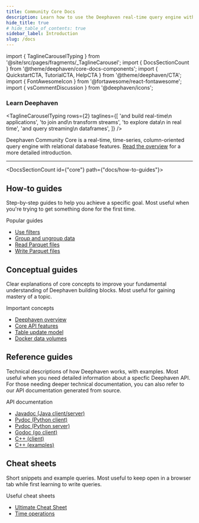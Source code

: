 ```yaml
---
title: Community Core Docs
description: Learn how to use the Deephaven real-time query engine with Groovy. Find getting started tutorials, practical how-to guides, deep conceptual explanations, detailed API references, and helpful cheat sheets.
hide_title: true
# hide_table_of_contents: true
sidebar_label: Introduction
slug: /docs
---
```


import { TaglineCarouselTyping } from '@site/src/pages/fragments/\_TaglineCarousel';
import { DocsSectionCount } from '@theme/deephaven/core-docs-components';
import { QuickstartCTA, TutorialCTA, HelpCTA } from '@theme/deephaven/CTA';
import { FontAwesomeIcon } from '@fortawesome/react-fontawesome';
import { vsCommentDiscussion } from '@deephaven/icons';

<h3 className="text--primary margin-bottom--sm margin-top--md">Learn Deephaven</h3>

<!-- Headlines rotate through at top, expected be split on two lines -->

<TaglineCarouselTyping rows={2} taglines={[
'and build real-time\n applications',
'to join and\n transform streams',
'to explore data\n in real time',
'and query streaming\n dataframes',
]}
/>

<div className="comment-title">

Deephaven Community Core is a real-time, time-series, column-oriented query engine with relational database features. [Read the overview](/core/docs/conceptual/deephaven-overview) for a more detailed introduction.

</div>

<div className="padding-vert--sm"></div>
<hr />
<div className="padding-vert--md"></div>

<div className="row">
<QuickstartCTA/><TutorialCTA/>
</div>

<HelpCTA/>

<div className="row padding-vert--lg">
<div className="col">

<DocsSectionCount id={"core"} path={"docs/how-to-guides"}>

## How-to guides

</DocsSectionCount>

Step-by-step guides to help you achieve a specific goal. Most useful when you're trying to get something done for the first time.

</div>
<div className="col col--4 popular-articles-list">

Popular guides

- [Use filters](./how-to-guides/use-filters.md)
- [Group and ungroup data](./how-to-guides/grouping-data.md)
- [Read Parquet files](./how-to-guides/data-import-export/parquet-import.md)
- [Write Parquet files](./how-to-guides/data-import-export/parquet-export.md)

</div>
</div>

<div className="row padding-vert--lg">
<div className="col">
<DocsSectionCount id={"core"} path={"docs/conceptual"}>

## Conceptual guides

</DocsSectionCount>

Clear explanations of core concepts to improve your fundamental understanding of Deephaven building blocks. Most useful for gaining mastery of a topic.

</div>
<div className="col col--4 popular-articles-list">

Important concepts

- [Deephaven overview](./conceptual/deephaven-overview.md)
- [Core API features](./conceptual/deephaven-core-api.md)
- [Table update model](./conceptual/table-update-model.md)
- [Docker data volumes](./conceptual/docker-data-volumes.md)

</div>
</div>

<div className="row padding-vert--lg">
<div className="col">
<DocsSectionCount id={"core"} path={"docs/reference"}>

## Reference guides

</DocsSectionCount>

Technical descriptions of how Deephaven works, with examples. Most useful when you need detailed information about a specfic Deephaven API. For those needing deeper technical documentation, you can also refer to our API documentation generated from source.

</div>
<div className="col col--4 popular-articles-list">

API documentation

- [Javadoc (Java client/server)](/core/javadoc)
- [Pydoc (Python client)](/core/client-api/python)
- [Pydoc (Python server)](/core/pydoc)
- [Godoc (go client)](https://pkg.go.dev/github.com/deephaven/deephaven-core/go)
- [C++ (client)](/core/client-api/cpp)
- [C++ (examples)](/core/client-api/cpp-examples)

</div>
</div>

<div className="row padding-vert--lg">
<div className="col">
<DocsSectionCount id={"core"} path={"docs/reference/cheat-sheets"}>

## Cheat sheets

</DocsSectionCount>

Short snippets and example queries. Most useful to keep open in a browser tab while first learning to write queries.

</div>
<div className="col col--4 popular-articles-list">

Useful cheat sheets

- [Ultimate Cheat Sheet](./reference/cheat-sheets/cheat-sheet.md)
- [Time operations](./reference/cheat-sheets/datetime-cheat-sheet.md)

</div>
</div>
